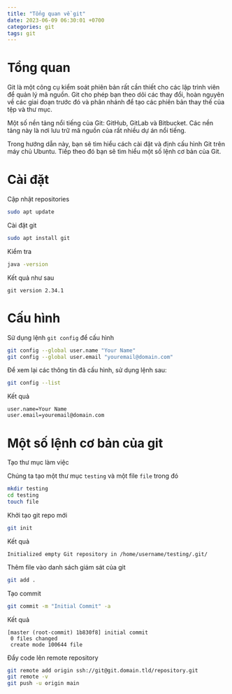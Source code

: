 ```yaml
---
title: "Tổng quan về git"
date: 2023-06-09 06:30:01 +0700
categories: git
tags: git
---
```


# Tổng quan

Git là một công cụ kiểm soát phiên bản rất cần thiết cho các lập trình viên để quản lý mã nguồn. 
Git cho phép bạn theo dõi các thay đổi, hoàn nguyên về các giai đoạn trước đó và phân nhánh để tạo các phiên bản 
thay thế của tệp và thư mục.

Một số nền tảng nổi tiếng của Git: GitHub, GitLab và Bitbucket. Các nền tảng này là nơi lưu trữ mã nguồn của rất nhiều
dự án nổi tiếng.

Trong hướng dẫn này, bạn sẽ tìm hiểu cách cài đặt và định cấu hình Git trên máy chủ Ubuntu. Tiếp theo đó bạn sẽ tìm hiểu
một số lệnh cơ bản của Git. 

# Cài đặt

Cập nhật repositories
```sh
sudo apt update
```

Cài đặt git
```sh
sudo apt install git
```

Kiểm tra
```sh
java -version
```

Kết quả như sau
```
git version 2.34.1
```

# Cấu hình

Sử dụng lệnh `git config` để cấu hình

```sh
git config --global user.name "Your Name"
git config --global user.email "youremail@domain.com"
```

Để xem lại các thông tin đã cấu hình, sử dụng lệnh sau:
```sh
git config --list
```

Kết quả
```
user.name=Your Name
user.email=youremail@domain.com
```

# Một số lệnh cơ bản của git

Tạo thư mục làm việc

Chúng ta tạo một thư mục `testing` và một file `file` trong đó
```sh
mkdir testing
cd testing
touch file
```

Khởi tạo git repo mới
```sh
git init
```

Kết quả
```
Initialized empty Git repository in /home/username/testing/.git/
```

Thêm file vào danh sách giám sát của git
```sh
git add .
```

Tạo commit
```sh
git commit -m "Initial Commit" -a
```

Kết quả
```
[master (root-commit) 1b830f8] initial commit
 0 files changed
 create mode 100644 file
```

Đẩy code lên remote repository
```sh
git remote add origin ssh://git@git.domain.tld/repository.git 
git remote -v
git push -u origin main
```
